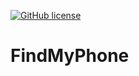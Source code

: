 <a href="https://github.com/Abdul-Moqueet/FindMyPhone/blob/master/LICENSE"><img alt="GitHub license" src="https://img.shields.io/github/license/Abdul-Moqueet/FindMyPhone"></a>

# FindMyPhone
